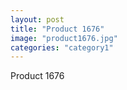 ```yaml
---
layout: post
title: "Product 1676"
image: "product1676.jpg"
categories: "category1"
---
```

Product 1676
